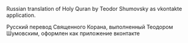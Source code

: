 Russian translation of Holy Quran by Teodor Shumovsky as vkontakte application.

Русский перевод Священного Корана, выполненный Теодором Шумовским, оформлен как приложение вконтакте